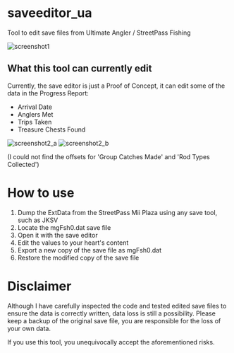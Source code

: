 # saveeditor_ua
Tool to edit save files from Ultimate Angler / StreetPass Fishing

![screenshot1](https://github.com/Zapo3DS/saveeditor_ua/assets/159708642/fa86ca25-feab-45b0-a672-d267780fc292)

## What this tool can currently edit
Currently, the save editor is just a Proof of Concept, it can edit some of the data in the Progress Report:
- Arrival Date
- Anglers Met
- Trips Taken
- Treasure Chests Found

![screenshot2_a](https://github.com/Zapo3DS/saveeditor_ua/assets/159708642/3db37213-d599-4df6-b58c-9cc7f5aeef30)
![screenshot2_b](https://github.com/Zapo3DS/saveeditor_ua/assets/159708642/c70a61ea-75c7-426c-a8e9-ab4fcdcc9b03)

(I could not find the offsets for 'Group Catches Made' and 'Rod Types Collected')

# How to use
1. Dump the ExtData from the StreetPass Mii Plaza using any save tool, such as JKSV
2. Locate the mgFsh0.dat save file
3. Open it with the save editor
4. Edit the values to your heart's content
5. Export a new copy of the save file as mgFsh0.dat
6. Restore the modified copy of the save file

# Disclaimer
Although I have carefully inspected the code and tested edited save files to ensure the data is correctly written, data loss is still a possibility. Please keep a backup of the original save file, you are responsible for the loss of your own data.

If you use this tool, you unequivocally accept the aforementioned risks.
